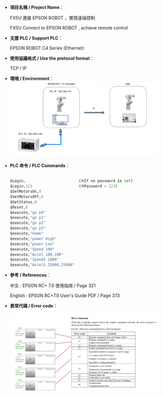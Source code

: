 - **項目名稱 / Project Name**：
    
    FX5U 連接 EPSON ROBOT ，實現遠端控制<br>
    
    FX5U Connect to EPSON ROBOT , achieve remote control  <br>

- **支援 PLC / Support PLC**：
    
    EPSON ROBOT C4 Series (Ethernet)

- **使用協議格式 / Use the protocol format**：

    TCP / IP 

- **環境 / Environment**：
    ![Example Image](images/p1.png)


- **PLC 命令 / PLC Commands**：

    ```python  
 
    $Login,                        (※If no password is set)
    $Login,123                     (※Password = 123)
    $SetMotorsOn,0
    $SetMotorsOFF,0
    $GetStatus,0
    $Reset,0
    $execute,"go p0"
    $execute,"go p1"
    $execute,"go p2"
    $execute,"go p3"
    $execute,"home"
    $execute,"power High"
    $execute,"power Low"
    $execute,"Speed 100"
    $execute,"Accel 100,100"
    $execute,"SpeedS 2000"
    $execute,"AccelS 25000,25000"

    ```
- **參考 / References**：
    
    中文 : 
        EPSON RC+ 7.0 使用指南  /  Page 321 

    English :
        EPSON RC+7.0 User's Guide PDF  /  Page 373

- **異常代碼 / Error code**：

    ![Example Image](images/p2.png)